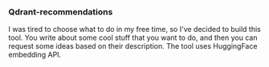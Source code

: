### Qdrant-recommendations

I was tired to choose what to do in my free time, so I've decided to build this tool. You write about some cool stuff that you want to do, and then you can request some ideas based on their description. The tool uses HuggingFace embedding API. 